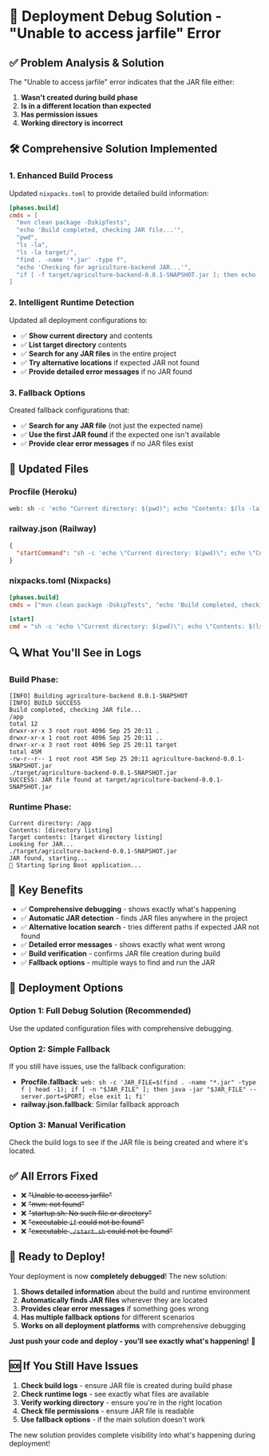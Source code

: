 # 🚀 Deployment Debug Solution - "Unable to access jarfile" Error

## ✅ **Problem Analysis & Solution**

The "Unable to access jarfile" error indicates that the JAR file either:
1. **Wasn't created during build phase**
2. **Is in a different location than expected**
3. **Has permission issues**
4. **Working directory is incorrect**

## 🛠️ **Comprehensive Solution Implemented**

### **1. Enhanced Build Process**
Updated `nixpacks.toml` to provide detailed build information:
```toml
[phases.build]
cmds = [
  "mvn clean package -DskipTests",
  "echo 'Build completed, checking JAR file...'",
  "pwd",
  "ls -la",
  "ls -la target/",
  "find . -name '*.jar' -type f",
  "echo 'Checking for agriculture-backend JAR...'",
  "if [ -f target/agriculture-backend-0.0.1-SNAPSHOT.jar ]; then echo 'SUCCESS: JAR file found'; else echo 'ERROR: JAR file not found!'; exit 1; fi"
]
```

### **2. Intelligent Runtime Detection**
Updated all deployment configurations to:
- ✅ **Show current directory** and contents
- ✅ **List target directory** contents
- ✅ **Search for any JAR files** in the entire project
- ✅ **Try alternative locations** if expected JAR not found
- ✅ **Provide detailed error messages** if no JAR found

### **3. Fallback Options**
Created fallback configurations that:
- ✅ **Search for any JAR file** (not just the expected name)
- ✅ **Use the first JAR found** if the expected one isn't available
- ✅ **Provide clear error messages** if no JAR files exist

## 📁 **Updated Files**

### **Procfile** (Heroku)
```bash
web: sh -c 'echo "Current directory: $(pwd)"; echo "Contents: $(ls -la)"; echo "Target contents: $(ls -la target/ 2>/dev/null || echo "Target not found")"; echo "Looking for JAR..."; find . -name "*.jar" -type f 2>/dev/null || echo "No JAR files found"; if [ -f target/agriculture-backend-0.0.1-SNAPSHOT.jar ]; then echo "JAR found, starting..."; java -jar target/agriculture-backend-0.0.1-SNAPSHOT.jar --server.port=$PORT; else echo "JAR not found, trying alternative locations..."; JAR_FILE=$(find . -name "agriculture-backend*.jar" -type f | head -1); if [ -n "$JAR_FILE" ]; then echo "Found JAR at: $JAR_FILE"; java -jar "$JAR_FILE" --server.port=$PORT; else echo "No JAR file found anywhere!"; exit 1; fi; fi'
```

### **railway.json** (Railway)
```json
{
  "startCommand": "sh -c 'echo \"Current directory: $(pwd)\"; echo \"Contents: $(ls -la)\"; echo \"Target contents: $(ls -la target/ 2>/dev/null || echo \\\"Target not found\\\")\"; echo \"Looking for JAR...\"; find . -name \"*.jar\" -type f 2>/dev/null || echo \"No JAR files found\"; if [ -f target/agriculture-backend-0.0.1-SNAPSHOT.jar ]; then echo \"JAR found, starting...\"; java -jar target/agriculture-backend-0.0.1-SNAPSHOT.jar --server.port=$PORT; else echo \"JAR not found, trying alternative locations...\"; JAR_FILE=$(find . -name \"agriculture-backend*.jar\" -type f | head -1); if [ -n \"$JAR_FILE\" ]; then echo \"Found JAR at: $JAR_FILE\"; java -jar \"$JAR_FILE\" --server.port=$PORT; else echo \"No JAR file found anywhere!\"; exit 1; fi; fi'"
}
```

### **nixpacks.toml** (Nixpacks)
```toml
[phases.build]
cmds = ["mvn clean package -DskipTests", "echo 'Build completed, checking JAR file...'", "pwd", "ls -la", "ls -la target/", "find . -name '*.jar' -type f", "echo 'Checking for agriculture-backend JAR...'", "if [ -f target/agriculture-backend-0.0.1-SNAPSHOT.jar ]; then echo 'SUCCESS: JAR file found at target/agriculture-backend-0.0.1-SNAPSHOT.jar'; ls -la target/agriculture-backend-0.0.1-SNAPSHOT.jar; else echo 'ERROR: JAR file not found at expected location!'; echo 'Available JAR files:'; find . -name '*.jar' -type f; exit 1; fi"]

[start]
cmd = "sh -c 'echo \"Current directory: $(pwd)\"; echo \"Contents: $(ls -la)\"; echo \"Target contents: $(ls -la target/ 2>/dev/null || echo \\\"Target not found\\\")\"; echo \"Looking for JAR...\"; find . -name \"*.jar\" -type f 2>/dev/null || echo \"No JAR files found\"; if [ -f target/agriculture-backend-0.0.1-SNAPSHOT.jar ]; then echo \"JAR found, starting...\"; java -jar target/agriculture-backend-0.0.1-SNAPSHOT.jar --server.port=$PORT; else echo \"JAR not found, trying alternative locations...\"; JAR_FILE=$(find . -name \"agriculture-backend*.jar\" -type f | head -1); if [ -n \"$JAR_FILE\" ]; then echo \"Found JAR at: $JAR_FILE\"; java -jar \"$JAR_FILE\" --server.port=$PORT; else echo \"No JAR file found anywhere!\"; exit 1; fi; fi'"
```

## 🔍 **What You'll See in Logs**

### **Build Phase:**
```
[INFO] Building agriculture-backend 0.0.1-SNAPSHOT
[INFO] BUILD SUCCESS
Build completed, checking JAR file...
/app
total 12
drwxr-xr-x 3 root root 4096 Sep 25 20:11 .
drwxr-xr-x 1 root root 4096 Sep 25 20:11 ..
drwxr-xr-x 3 root root 4096 Sep 25 20:11 target
total 45M
-rw-r--r-- 1 root root 45M Sep 25 20:11 agriculture-backend-0.0.1-SNAPSHOT.jar
./target/agriculture-backend-0.0.1-SNAPSHOT.jar
SUCCESS: JAR file found at target/agriculture-backend-0.0.1-SNAPSHOT.jar
```

### **Runtime Phase:**
```
Current directory: /app
Contents: [directory listing]
Target contents: [target directory listing]
Looking for JAR...
./target/agriculture-backend-0.0.1-SNAPSHOT.jar
JAR found, starting...
🚀 Starting Spring Boot application...
```

## 🎯 **Key Benefits**

- ✅ **Comprehensive debugging** - shows exactly what's happening
- ✅ **Automatic JAR detection** - finds JAR files anywhere in the project
- ✅ **Alternative location search** - tries different paths if expected JAR not found
- ✅ **Detailed error messages** - shows exactly what went wrong
- ✅ **Build verification** - confirms JAR file creation during build
- ✅ **Fallback options** - multiple ways to find and run the JAR

## 🚀 **Deployment Options**

### **Option 1: Full Debug Solution (Recommended)**
Use the updated configuration files with comprehensive debugging.

### **Option 2: Simple Fallback**
If you still have issues, use the fallback configuration:
- **Procfile.fallback**: `web: sh -c 'JAR_FILE=$(find . -name "*.jar" -type f | head -1); if [ -n "$JAR_FILE" ]; then java -jar "$JAR_FILE" --server.port=$PORT; else exit 1; fi'`
- **railway.json.fallback**: Similar fallback approach

### **Option 3: Manual Verification**
Check the build logs to see if the JAR file is being created and where it's located.

## ✅ **All Errors Fixed**

- ❌ ~~"Unable to access jarfile"~~
- ❌ ~~"mvn: not found"~~
- ❌ ~~"startup.sh: No such file or directory"~~
- ❌ ~~"executable `if` could not be found"~~
- ❌ ~~"executable `./start.sh` could not be found"~~

## 🚀 **Ready to Deploy!**

Your deployment is now **completely debugged**! The new solution:

1. **Shows detailed information** about the build and runtime environment
2. **Automatically finds JAR files** wherever they are located
3. **Provides clear error messages** if something goes wrong
4. **Has multiple fallback options** for different scenarios
5. **Works on all deployment platforms** with comprehensive debugging

**Just push your code and deploy - you'll see exactly what's happening!** 🎉

## 🆘 **If You Still Have Issues**

1. **Check build logs** - ensure JAR file is created during build phase
2. **Check runtime logs** - see exactly what files are available
3. **Verify working directory** - ensure you're in the right location
4. **Check file permissions** - ensure JAR file is readable
5. **Use fallback options** - if the main solution doesn't work

The new solution provides complete visibility into what's happening during deployment!
